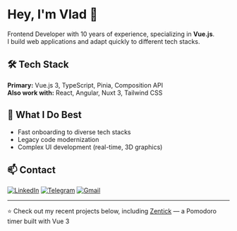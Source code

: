 # Hey, I'm Vlad 👋

Frontend Developer with 10 years of experience, specializing in **Vue.js**.  
I build web applications and adapt quickly to different tech stacks.

## 🛠️ Tech Stack

**Primary:** Vue.js 3, TypeScript, Pinia, Composition API  
**Also work with:** React, Angular, Nuxt 3, Tailwind CSS

## 🎯 What I Do Best

- Fast onboarding to diverse tech stacks
- Legacy code modernization
- Complex UI development (real-time, 3D graphics)

## 📫 Contact

[![LinkedIn](https://img.shields.io/badge/linkedin-%230077B5.svg?style=for-the-badge&logo=linkedin&logoColor=white)](https://linkedin.com/in/zenv-dev)
[![Telegram](https://img.shields.io/badge/Telegram-2CA5E0?style=for-the-badge&logo=telegram&logoColor=white)](https://t.me/zenvdev)
[![Gmail](https://img.shields.io/badge/Gmail-D14836?style=for-the-badge&logo=gmail&logoColor=white)](mailto:zenv.dev@gmail.com)

---

⭐ Check out my recent projects below, including [Zentick](https://github.com/zenv-dev/zentick) — a Pomodoro timer built with Vue 3
